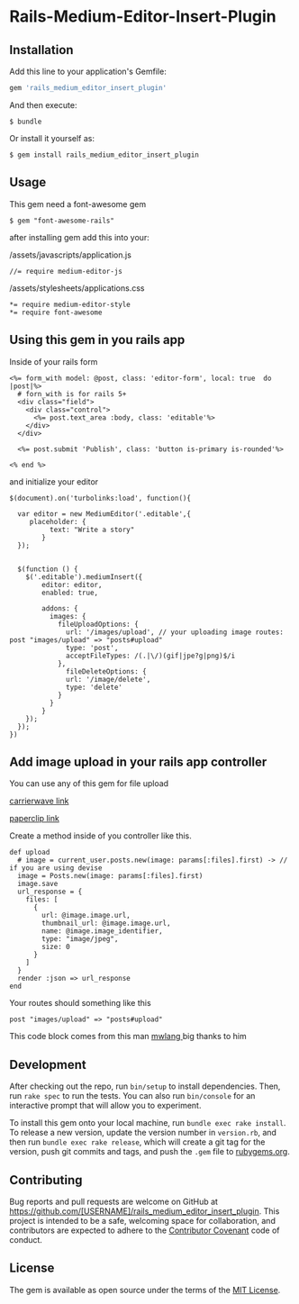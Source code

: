 # Rails-Medium-Editor-Insert-Plugin

## Installation

Add this line to your application's Gemfile:

```ruby
gem 'rails_medium_editor_insert_plugin'
```

And then execute:

    $ bundle

Or install it yourself as:

    $ gem install rails_medium_editor_insert_plugin

## Usage

This gem need a font-awesome gem

    $ gem "font-awesome-rails"

after installing gem add this into your:

/assets/javascripts/application.js

    //= require medium-editor-js

/assets/stylesheets/applications.css

    *= require medium-editor-style
    *= require font-awesome


## Using this gem in you rails app

Inside of your rails form

    <%= form_with model: @post, class: 'editor-form', local: true  do |post|%>
      # forn_with is for rails 5+
      <div class="field">
        <div class="control">
          <%= post.text_area :body, class: 'editable'%> 
        </div>
      </div>

      <%= post.submit 'Publish', class: 'button is-primary is-rounded'%>

    <% end %>

and initialize your editor
  
    $(document).on('turbolinks:load', function(){

      var editor = new MediumEditor('.editable',{
         placeholder: {
              text: "Write a story"
            }
      });
      

      $(function () {
        $('.editable').mediumInsert({
            editor: editor,
            enabled: true,

            addons: {
              images: {
                fileUploadOptions: {
                  url: '/images/upload', // your uploading image routes: post "images/upload" => "posts#upload"
                  type: 'post',
                  acceptFileTypes: /(.|\/)(gif|jpe?g|png)$/i
                },
                  fileDeleteOptions: {
                  url: '/image/delete',
                  type: 'delete'
                }
              }
            }
        });
      });
    })

      
## Add image upload in your rails app controller

You can use any of this gem for file upload

[carrierwave link](https://github.com/carrierwaveuploader/carrierwave)

[paperclip link](https://github.com/thoughtbot/paperclip)


Create a method inside of you controller like this.



    def upload
      # image = current_user.posts.new(image: params[:files].first) -> // if you are using devise 
      image = Posts.new(image: params[:files].first)
      image.save
      url_response = {
        files: [
          {
            url: @image.image.url,
            thumbnail_url: @image.image.url,
            name: @image.image_identifier,
            type: "image/jpeg",
            size: 0
          }
        ]
      }
      render :json => url_response
    end

Your routes should something like this
    
    post "images/upload" => "posts#upload"


This code block comes from this man [ mwlang ](https://github.com/mwlang/medium-editor-insert-plugin-rails) big thanks to him

## Development

After checking out the repo, run `bin/setup` to install dependencies. Then, run `rake spec` to run the tests. You can also run `bin/console` for an interactive prompt that will allow you to experiment.

To install this gem onto your local machine, run `bundle exec rake install`. To release a new version, update the version number in `version.rb`, and then run `bundle exec rake release`, which will create a git tag for the version, push git commits and tags, and push the `.gem` file to [rubygems.org](https://rubygems.org).

## Contributing

Bug reports and pull requests are welcome on GitHub at https://github.com/[USERNAME]/rails_medium_editor_insert_plugin. This project is intended to be a safe, welcoming space for collaboration, and contributors are expected to adhere to the [Contributor Covenant](http://contributor-covenant.org) code of conduct.

## License

The gem is available as open source under the terms of the [MIT License](https://opensource.org/licenses/MIT).


